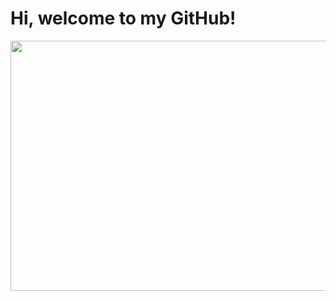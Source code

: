 <div>
  <div align="left">
    <h1>Hi, welcome to my GitHub!</h1>
  </div>
  
  <div align="center">
    <img src="https://gifdb.com/images/high/jujutsu-kaisen-satoru-gojo-frolic-bgi6v62j3dpb17nx.gif" width="700" height="400"/>
  </div>
</div>
<div>
  <div align="left>
    <h2>Here some stuff about me:</h2>
    <p>I'm student at the University of Rome Tor Vergata, currently i'm attending a master's degree in computer engineering, my main interests are data managment, machine learning and robotics. I also have a background as a technician in AV and KVM systems and in the field of automation.</p>
    <h2>And here some stats:</h2>
  </div>
</div>
